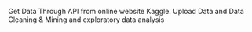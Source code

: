 Get Data Through API from online website Kaggle.
Upload Data and Data Cleaning & Mining and exploratory data analysis
